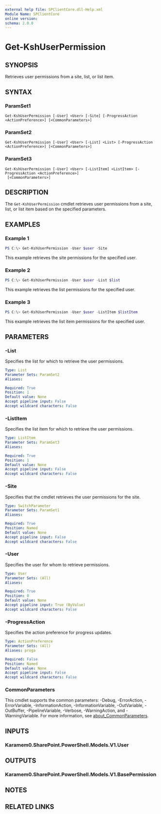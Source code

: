 ```yaml
---
external help file: SPClientCore.dll-Help.xml
Module Name: SPClientCore
online version:
schema: 2.0.0
---
```


# Get-KshUserPermission

## SYNOPSIS
Retrieves user permissions from a site, list, or list item.

## SYNTAX

### ParamSet1
```
Get-KshUserPermission [-User] <User> [-Site] [-ProgressAction <ActionPreference>] [<CommonParameters>]
```

### ParamSet2
```
Get-KshUserPermission [-User] <User> [-List] <List> [-ProgressAction <ActionPreference>] [<CommonParameters>]
```

### ParamSet3
```
Get-KshUserPermission [-User] <User> [-ListItem] <ListItem> [-ProgressAction <ActionPreference>]
 [<CommonParameters>]
```

## DESCRIPTION
The `Get-KshUserPermission` cmdlet retrieves user permissions from a site, list, or list item based on the specified parameters.

## EXAMPLES

### Example 1
```powershell
PS C:\> Get-KshUserPermission -User $user -Site
```

This example retrieves the site permissions for the specified user.

### Example 2
```powershell
PS C:\> Get-KshUserPermission -User $user -List $list
```

This example retrieves the list permissions for the specified user.

### Example 3
```powershell
PS C:\> Get-KshUserPermission -User $user -ListItem $listItem
```

This example retrieves the list item permissions for the specified user.

## PARAMETERS

### -List
Specifies the list for which to retrieve the user permissions.

```yaml
Type: List
Parameter Sets: ParamSet2
Aliases:

Required: True
Position: 1
Default value: None
Accept pipeline input: False
Accept wildcard characters: False
```

### -ListItem
Specifies the list item for which to retrieve the user permissions.

```yaml
Type: ListItem
Parameter Sets: ParamSet3
Aliases:

Required: True
Position: 1
Default value: None
Accept pipeline input: False
Accept wildcard characters: False
```

### -Site
Specifies that the cmdlet retrieves the user permissions for the site.

```yaml
Type: SwitchParameter
Parameter Sets: ParamSet1
Aliases:

Required: True
Position: Named
Default value: None
Accept pipeline input: False
Accept wildcard characters: False
```

### -User
Specifies the user for whom to retrieve permissions.

```yaml
Type: User
Parameter Sets: (All)
Aliases:

Required: True
Position: 0
Default value: None
Accept pipeline input: True (ByValue)
Accept wildcard characters: False
```

### -ProgressAction
Specifies the action preference for progress updates.

```yaml
Type: ActionPreference
Parameter Sets: (All)
Aliases: proga

Required: False
Position: Named
Default value: None
Accept pipeline input: False
Accept wildcard characters: False
```

### CommonParameters
This cmdlet supports the common parameters: -Debug, -ErrorAction, -ErrorVariable, -InformationAction, -InformationVariable, -OutVariable, -OutBuffer, -PipelineVariable, -Verbose, -WarningAction, and -WarningVariable. For more information, see [about_CommonParameters](http://go.microsoft.com/fwlink/?LinkID=113216).

## INPUTS

### Karamem0.SharePoint.PowerShell.Models.V1.User
## OUTPUTS

### Karamem0.SharePoint.PowerShell.Models.V1.BasePermission
## NOTES

## RELATED LINKS

